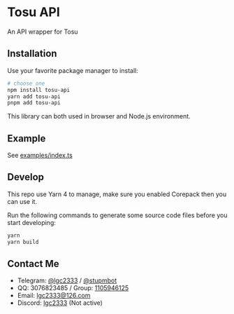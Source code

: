 # Tosu API

An API wrapper for Tosu

## Installation

Use your favorite package manager to install:

```bash
# choose one
npm install tosu-api
yarn add tosu-api
pnpm add tosu-api
```

This library can both used in browser and Node.js environment.

## Example

See [examples/index.ts](./examples/index.ts)

## Develop

This repo use Yarn 4 to manage, make sure you enabled Corepack then you can use it.

Run the following commands to generate some source code files before you start developing:

```bash
yarn
yarn build
```

## Contact Me

- Telegram: [@lgc2333](https://t.me/lgc2333) / [@stupmbot](https://t.me/stupmbot)
- QQ: 3076823485 / Group: [1105946125](https://jq.qq.com/?_wv=1027&k=Z3n1MpEp)
- Email: [lgc2333@126.com](mailto:lgc2333@126.com)
- Discord: [lgc2333](https://discordapp.com/users/810486152401256448) (Not active)
